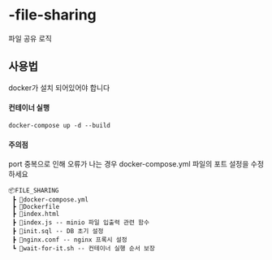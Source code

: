 # -file-sharing
파일 공유 로직

## 사용법
docker가 설치 되어있어야 합니다

#### 컨테이너 실행
```
docker-compose up -d --build
```

#### 주의점

port 중복으로 인해 오류가 나는 경우 docker-compose.yml 파일의 포트 설정을 수정하세요

```
📦FILE_SHARING
 ┣ 📜docker-compose.yml
 ┣ 📜Dockerfile
 ┣ 📜index.html
 ┣ 📜index.js -- minio 파일 입출력 관련 함수
 ┣ 📜init.sql -- DB 초기 설정
 ┣ 📜nginx.conf -- nginx 프록시 설정
 ┗ 📜wait-for-it.sh -- 컨테이너 실행 순서 보장
 ```